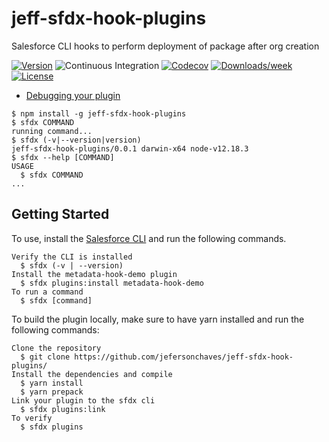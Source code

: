 jeff-sfdx-hook-plugins
======================

Salesforce CLI hooks to perform deployment of package after org creation

[![Version](https://img.shields.io/npm/v/jeff-sfdx-hook-plugins.svg)](https://npmjs.org/package/jeff-sfdx-hook-plugins)
![Continuous Integration](https://github.com/jefersonchaves/jeff-sfdx-hook-plugins/workflows/Continuous%20Integration/badge.svg)
[![Codecov](https://codecov.io/gh/jefersonchaves/jeff-sfdx-hook-plugins/branch/master/graph/badge.svg)](https://codecov.io/gh/jefersonchaves/jeff-sfdx-hook-plugins)
[![Downloads/week](https://img.shields.io/npm/dw/jeff-sfdx-hook-plugins.svg)](https://npmjs.org/package/jeff-sfdx-hook-plugins)
[![License](https://img.shields.io/npm/l/jeff-sfdx-hook-plugins.svg)](https://github.com/jefersonchaves/jeff-sfdx-hook-plugins/blob/master/package.json)

<!-- toc -->
* [Debugging your plugin](#debugging-your-plugin)
<!-- tocstop -->
<!-- install -->
<!-- usage -->
```sh-session
$ npm install -g jeff-sfdx-hook-plugins
$ sfdx COMMAND
running command...
$ sfdx (-v|--version|version)
jeff-sfdx-hook-plugins/0.0.1 darwin-x64 node-v12.18.3
$ sfdx --help [COMMAND]
USAGE
  $ sfdx COMMAND
...
```
<!-- usagestop -->
<!-- commands -->

<!-- commandsstop -->

## Getting Started

To use, install the [Salesforce CLI](https://developer.salesforce.com/tools/sfdxcli) and run the following commands.

```
Verify the CLI is installed
  $ sfdx (-v | --version)
Install the metadata-hook-demo plugin
  $ sfdx plugins:install metadata-hook-demo
To run a command
  $ sfdx [command]
```

To build the plugin locally, make sure to have yarn installed and run the following commands:

```
Clone the repository
  $ git clone https://github.com/jefersonchaves/jeff-sfdx-hook-plugins/
Install the dependencies and compile
  $ yarn install
  $ yarn prepack
Link your plugin to the sfdx cli
  $ sfdx plugins:link
To verify
  $ sfdx plugins
```